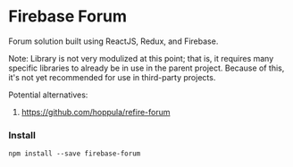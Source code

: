 # Firebase Forum

Forum solution built using ReactJS, Redux, and Firebase.

Note: Library is not very modulized at this point; that is, it requires many specific libraries to already be in use in the parent project. Because of this, it's not yet recommended for use in third-party projects.

Potential alternatives:
1) https://github.com/hoppula/refire-forum

### Install

```
npm install --save firebase-forum
```
